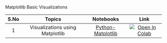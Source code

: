 Matplotlib Basic Visualizations

| S.No |  Topics                                  | Notebooks                                                             |  Link                |
|:----:|    :------------:                        |     :--------------:                                                  |    :--------:        |
|1| Visualizations using Matplotlib  | [Python-Matplotlib](Matplotlib_Visualizations.ipynb) | [![Open In Colab](https://colab.research.google.com/assets/colab-badge.svg)](https://colab.research.google.com/github/rbg-research/AI-Training/blob/main/python/Matplotlib/Matplotlib_Visualizations.ipynb)|

